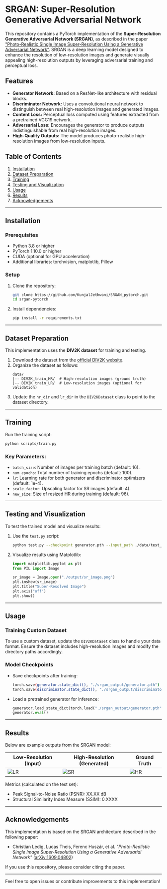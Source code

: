 # SRGAN: Super-Resolution Generative Adversarial Network

This repository contains a PyTorch implementation of the **Super-Resolution Generative Adversarial Network (SRGAN)**, as described in the paper ["Photo-Realistic Single Image Super-Resolution Using a Generative Adversarial Network"](https://arxiv.org/abs/1609.04802). SRGAN is a deep learning model designed to enhance the resolution of low-resolution images and generate visually appealing high-resolution outputs by leveraging adversarial training and perceptual loss.

## Features

- **Generator Network:** Based on a ResNet-like architecture with residual blocks.
- **Discriminator Network:** Uses a convolutional neural network to distinguish between real high-resolution images and generated images.
- **Content Loss:** Perceptual loss computed using features extracted from a pretrained VGG19 network.
- **Adversarial Loss:** Encourages the generator to produce outputs indistinguishable from real high-resolution images.
- **High-Quality Outputs:** The model produces photo-realistic high-resolution images from low-resolution inputs.

## Table of Contents

1. [Installation](#installation)
2. [Dataset Preparation](#dataset-preparation)
3. [Training](#training)
4. [Testing and Visualization](#testing-and-visualization)
5. [Usage](#usage)
6. [Results](#results)
7. [Acknowledgements](#acknowledgements)

---

## Installation

### Prerequisites

- Python 3.8 or higher
- PyTorch 1.10.0 or higher
- CUDA (optional for GPU acceleration)
- Additional libraries: torchvision, matplotlib, Pillow

### Setup

1. Clone the repository:
    ```bash
    git clone https://github.com/KunjalJethwani/SRGAN_pytorch.git
    cd srgan-pytorch
    ```

2. Install dependencies:
    ```bash
    pip install -r requirements.txt
    ```

---

## Dataset Preparation

This implementation uses the **DIV2K dataset** for training and testing.

1. Download the dataset from the [official DIV2K website](https://data.vision.ee.ethz.ch/cvl/DIV2K/).
2. Organize the dataset as follows:
    ```
    data/
    |-- DIV2K_train_HR/  # High-resolution images (ground truth)
    |-- DIV2K_train_LR/  # Low-resolution images (optional for validation)
    ```
3. Update the `hr_dir` and `lr_dir` in the `DIV2KDataset` class to point to the dataset directory.

---

## Training

Run the training script:

```bash
python scripts/train.py
```

### Key Parameters:
- `batch_size`: Number of images per training batch (default: 16).
- `num_epochs`: Total number of training epochs (default: 100).
- `lr`: Learning rate for both generator and discriminator optimizers (default: 1e-4).
- `scale_factor`: Upscaling factor for SR images (default: 4).
- `new_size`: Size of resized HR during training (default: 96).

---

## Testing and Visualization

To test the trained model and visualize results:

1. Use the `test.py` script:
    ```bash
    python test.py --checkpoint generator.pth --input_path ./data/test_images --output_path ./output
    ```

2. Visualize results using Matplotlib:
    ```python
    import matplotlib.pyplot as plt
    from PIL import Image

    sr_image = Image.open("./output/sr_image.png")
    plt.imshow(sr_image)
    plt.title("Super-Resolved Image")
    plt.axis("off")
    plt.show()
    ```

---

## Usage

### Training Custom Dataset

To use a custom dataset, update the `DIV2KDataset` class to handle your data format. Ensure the dataset includes high-resolution images and modify the directory paths accordingly.

### Model Checkpoints

- Save checkpoints after training:
    ```bash
    torch.save(generator.state_dict(), "./srgan_output/generator.pth")
    torch.save(discriminator.state_dict(), "./srgan_output/discriminator.pth")
    ```
- Load a pretrained generator for inference:
    ```python
    generator.load_state_dict(torch.load("./srgan_output/generator.pth"))
    generator.eval()
    ```

---

## Results

Below are example outputs from the SRGAN model:

| Low-Resolution (Input) | High-Resolution (Generated) | Ground Truth |
|-------------------------|----------------------------|--------------|
| ![LR](./examples/lr_image.png) | ![SR](./examples/sr_image.png) | ![HR](./examples/hr_image.png) |

Metrics (calculated on the test set):
- Peak Signal-to-Noise Ratio (PSNR): XX.XX dB
- Structural Similarity Index Measure (SSIM): 0.XXXX

---

## Acknowledgements

This implementation is based on the SRGAN architecture described in the following paper:

- Christian Ledig, Lucas Theis, Ferenc Huszár, et al. *"Photo-Realistic Single Image Super-Resolution Using a Generative Adversarial Network"* ([arXiv:1609.04802](https://arxiv.org/abs/1609.04802))

If you use this repository, please consider citing the paper.

---

Feel free to open issues or contribute improvements to this implementation!

